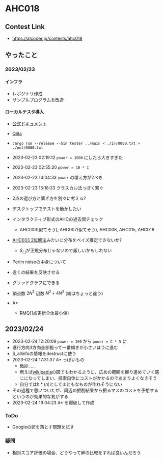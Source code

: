 # AHC018

## Contest Link
- https://atcoder.jp/contests/ahc018

## やったこと

### 2023/02/23

#### インフラ

- レポジトリ作成
- サンプルプログラムを改造

#### ローカルテスタ導入

- [公式ドキュメント](https://www.rust-lang.org/ja/learn/get-started)
- [Qiita](https://qiita.com/evid/items/f81534518b30847a24d2)
- `cargo run --release --bin tester ../main < ./in/0000.txt > ./out/0000.txt`

- 2023-02-23 02:19:12 `power = 1000` にしたら大きすぎた
- 2023-02-23 02:55:20 `power = 10 * C`
- 2023-02-23 14:04:33 `power` の増え方が2べき
- 2023-02-23 15:18:33 クラスカル法っぽく繋ぐ
- 2点の選び方と繋ぎ方を別々に考える?
- デスクトップでテストを動かしたい
- インタラクティブ形式のAHCの過去問チェック
    - AHC003(似てそう), AHC007(似てそう), AHC008, AHC015, AHC016
- [AHC003 2位解法](https://speakerdeck.com/yos1up/ahc003-2wei-jie-fa)みたいに分布をベイズ推定できないか?
    - $S_{i,j}$が正規分布じゃないので厳しいかもしれない
- Perlin noiseの中身について
- 近くの結果を反映させる
- グリッドグラフにできる
- 頂点数 $2N^2$ 辺数 $N^2 + 4N^2$ (端はちょっと違う)
- A*
    - RMQ(1点更新全体最小値)

## 2023/02/24

- 2023-02-24 12:20:09 `power = 100` から `power = C * 5` に
- 進行方向3方向全部掘って一番傾きが小さいほうに進む
- S_allinfoの情報をdestructに使う
- 2023-02-24 17:31:37 A* っぽいもの
    - 微妙……
    - 例えば[wikipedia](https://ja.wikipedia.org/wiki/A*)の図でもわかるように、広めの範囲を掘り進めていく感じになってしまい、探索自体にコストがかかるのであまりよくなさそう
    - 自分では$h*(n)$としてまともなものが作れそうにない
- その過程で思いついたが、周辺の掘削結果から掘るマスのコストを予想するというのが効果的な気がする
- 2023-02-24 19:04:23 A* を爆破して作成


### ToDo
- Googleの卵を落とす問題を試す

### 疑問
- 相対スコア評価の場合、どうやって解の比較をすれば良いんだろう
